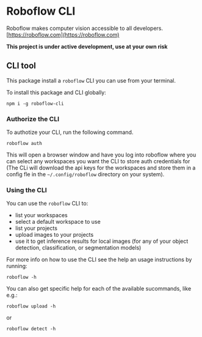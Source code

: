 # Roboflow CLI

Roboflow makes computer vision accessible to all developers.
[https://roboflow.com](https://roboflow.com)

**This project is under active development, use at your own risk**

## CLI tool

This package install a `roboflow` CLI you can use from your terminal.

To install this package and CLI globally:

```
npm i -g roboflow-cli
```

### Authorize the CLI

To authotize your CLI, run the following command.

```
roboflow auth
```

This will open a browser window and have you log into roboflow where you can select any workspaces you want the CLI to store auth credentials for (The CLi will download the api keys for the workspaces and store them in a config fle in the `~/.config/roboflow` directory on your system).

### Using the CLI

You can use the `roboflow` CLI to:

-   list your workspaces
-   select a default workspace to use
-   list your projects
-   upload images to your projects
-   use it to get inference results for local images (for any of your object detection, classification, or segmentation models)

For more info on how to use the CLI see the help an usage instructions by running:

```
roboflow -h
```

You can also get specific help for each of the available sucommands, like e.g.:

```
roboflow upload -h
```

or

```
roboflow detect -h
```
